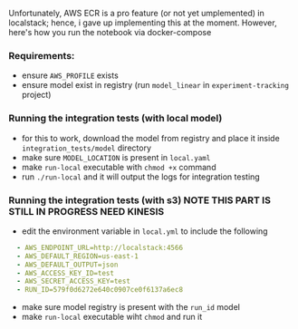 Unfortunately, AWS ECR is a pro feature (or not yet umplemented) in localstack; hence, i gave up implementing this at the moment.
However, here's how you run the notebook via docker-compose

### Requirements:
- ensure `AWS_PROFILE` exists
- ensure model exist in registry (run `model_linear` in `experiment-tracking` project)

### Running the integration tests (with local model)
- for this to work, download the model from registry and place it inside `integration_tests/model` directory
- make sure `MODEL_LOCATION` is present in `local.yaml`
- make `run-local` executable with `chmod +x` command
- run `./run-local` and it will output the logs for integration testing

### Running the integration tests (with s3) NOTE THIS PART IS STILL IN PROGRESS NEED KINESIS
- edit the environment variable in `local.yml` to include the following
```yaml
  - AWS_ENDPOINT_URL=http://localstack:4566
  - AWS_DEFAULT_REGION=us-east-1
  - AWS_DEFAULT_OUTPUT=json
  - AWS_ACCESS_KEY_ID=test
  - AWS_SECRET_ACCESS_KEY=test
  - RUN_ID=579f0d6272e640c0907ce0f6137a6ec8
```
- make sure model registry is present with the `run_id` model
- make `run-local` executable wiht `chmod` and run it